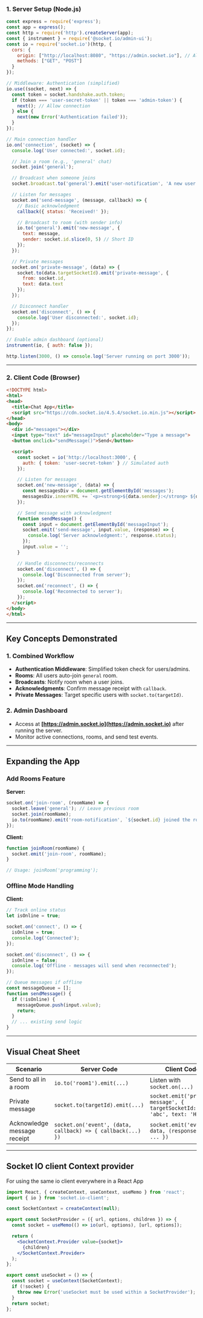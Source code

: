 
### **1. Server Setup (Node.js)**
```javascript
const express = require('express');
const app = express();
const http = require('http').createServer(app);
const { instrument } = require('@socket.io/admin-ui');
const io = require('socket.io')(http, {
  cors: {
    origin: ["http://localhost:8080", "https://admin.socket.io"], // Allow client & admin UI
    methods: ["GET", "POST"]
  }
});

// Middleware: Authentication (simplified)
io.use((socket, next) => {
  const token = socket.handshake.auth.token;
  if (token === 'user-secret-token' || token === 'admin-token') {
    next(); // Allow connection
  } else {
    next(new Error('Authentication failed'));
  }
});

// Main connection handler
io.on('connection', (socket) => {
  console.log('User connected:', socket.id);

  // Join a room (e.g., 'general' chat)
  socket.join('general');

  // Broadcast when someone joins
  socket.broadcast.to('general').emit('user-notification', 'A new user joined!');

  // Listen for messages
  socket.on('send-message', (message, callback) => {
    // Basic acknowledgment
    callback({ status: 'Received!' });

    // Broadcast to room (with sender info)
    io.to('general').emit('new-message', {
      text: message,
      sender: socket.id.slice(0, 5) // Short ID
    });
  });

  // Private messages
  socket.on('private-message', (data) => {
    socket.to(data.targetSocketId).emit('private-message', {
      from: socket.id,
      text: data.text
    });
  });

  // Disconnect handler
  socket.on('disconnect', () => {
    console.log('User disconnected:', socket.id);
  });
});

// Enable admin dashboard (optional)
instrument(io, { auth: false });

http.listen(3000, () => console.log('Server running on port 3000'));
```

---

### **2. Client Code (Browser)**
```html
<!DOCTYPE html>
<html>
<head>
  <title>Chat App</title>
  <script src="https://cdn.socket.io/4.5.4/socket.io.min.js"></script>
</head>
<body>
  <div id="messages"></div>
  <input type="text" id="messageInput" placeholder="Type a message">
  <button onclick="sendMessage()">Send</button>

  <script>
    const socket = io('http://localhost:3000', {
      auth: { token: 'user-secret-token' } // Simulated auth
    });

    // Listen for messages
    socket.on('new-message', (data) => {
      const messagesDiv = document.getElementById('messages');
      messagesDiv.innerHTML += `<p><strong>${data.sender}:</strong> ${data.text}</p>`;
    });

    // Send message with acknowledgment
    function sendMessage() {
      const input = document.getElementById('messageInput');
      socket.emit('send-message', input.value, (response) => {
        console.log('Server acknowledgment:', response.status);
      });
      input.value = '';
    }

    // Handle disconnects/reconnects
    socket.on('disconnect', () => {
      console.log('Disconnected from server');
    });
    socket.on('reconnect', () => {
      console.log('Reconnected to server');
    });
  </script>
</body>
</html>
```

---

## **Key Concepts Demonstrated**
### **1. Combined Workflow**
- **Authentication Middleware**: Simplified token check for users/admins.
- **Rooms**: All users auto-join `general` room.
- **Broadcasts**: Notify room when a user joins.
- **Acknowledgments**: Confirm message receipt with `callback`.
- **Private Messages**: Target specific users with `socket.to(targetId)`.

### **2. Admin Dashboard**
- Access at **[https://admin.socket.io](https://admin.socket.io)** after running the server.
- Monitor active connections, rooms, and send test events.

---

## **Expanding the App**
### **Add Rooms Feature**
**Server:**
```javascript
socket.on('join-room', (roomName) => {
  socket.leave('general'); // Leave previous room
  socket.join(roomName);
  io.to(roomName).emit('room-notification', `${socket.id} joined the room`);
});
```

**Client:**
```javascript
function joinRoom(roomName) {
  socket.emit('join-room', roomName);
}

// Usage: joinRoom('programming');
```

### **Offline Mode Handling**
**Client:**
```javascript
// Track online status
let isOnline = true;

socket.on('connect', () => {
  isOnline = true;
  console.log('Connected');
});

socket.on('disconnect', () => {
  isOnline = false;
  console.log('Offline - messages will send when reconnected');
});

// Queue messages if offline
const messageQueue = [];
function sendMessage() {
  if (!isOnline) {
    messageQueue.push(input.value);
    return;
  }
  // ... existing send logic
}
```

---

## **Visual Cheat Sheet**
| **Scenario**                | **Server Code**                                             | **Client Code**                                                         |
| --------------------------- | ----------------------------------------------------------- | ----------------------------------------------------------------------- |
| Send to all in a room       | `io.to('room1').emit(...)`                                  | Listen with `socket.on(...)`                                            |
| Private message             | `socket.to(targetId).emit(...)`                             | `socket.emit('private-message', { targetSocketId: 'abc', text: 'Hi' })` |
| Acknowledge message receipt | `socket.on('event', (data, callback) => { callback(...) })` | `socket.emit('event', data, (response) => { ... })`                     |

---

## Socket IO client Context provider 
For using the same io client everywhere in a React App

```jsx
import React, { createContext, useContext, useMemo } from 'react';
import { io } from 'socket.io-client';

const SocketContext = createContext(null);

export const SocketProvider = ({ url, options, children }) => {
  const socket = useMemo(() => io(url, options), [url, options]);

  return (
    <SocketContext.Provider value={socket}>
      {children}
    </SocketContext.Provider>
  );
};

export const useSocket = () => {
  const socket = useContext(SocketContext);
  if (!socket) {
    throw new Error('useSocket must be used within a SocketProvider');
  }
  return socket;
};

```